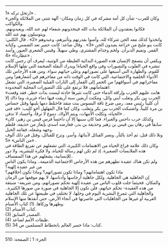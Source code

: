 ------------------------------------------------------------------------

ارتحل تركه «1» .  
«وكان للعرب- شأن كل أمة مشركة في كل زمان ومكان- آلهة شتى من الملائكة
والجن والكواكب.  
فكانوا يعتقدون أن الملائكة بنات الله فيتخذونهم شفعاء لهم عند الله،
ويعبدونهم، ويتوسلون بهم عند الله.  
واتخذوا كذلك معه الجن شركاء لله، وآمنوا بقدرتهم وتأثيرهم، وعبدوهم «2» .
قال الكلبي: كانت بنو مليح من خزاعة يعبدون الجن «3» . وقال صاعد: كانت
حمير تعد الشمس. وكنانة القمر. وتميم الدبران. ولخم وجذام المشتري. وطي
سهيلاً. وقيس الشعري العبور. وأسد عطارداً» «4» .  
ويكفي أن يتصفح الإنسان هذه الصورة البدائية الغليظة من الوثنية، ليعرف أي
رجس كانت تنشره في القلوب والتصورات وفي واقع الحياة! ويدرك النقلة الضخمة
التي نقلها الإسلام للقوم، والطهارة التي أسبغها على تصوراتهم وعلى حياتهم
سواء. ومن هذه الأرجاس تلك الأدواء الخلقية والاجتماعية، التي كانت في
الوقت ذاته من مفاخرهم في أشعارهم! ومن مفاخراتهم في أسواقهم! من الخمر إلى
القمار إلى الثارات القبلية الصغيرة، التي تشغل اهتماماتهم، فلا ترتفع على
تلك التصورات المحلية المحدودة:  
«هانت عليهم الحرب وإراقة الدماء حتى كانت تثيرها حادثة ليست بذات خطر. فقد
وقعت الحرب بين بكر وتغلب ابني وائل، ومكثت أربعين سنة أريقت فيها دماء
غزيرة، وما ذاك إلا أن كليباً رئيس معد، رمى ضرع ناقة البسوس بنت منقذ
فاختلط دمها بلبنها وقتل جساس بن مرة كليباً، واشتبكت الحرب بين بكر وتغلب.
وكان كما قال المهلهل أخو كليب: «قد فني الحياة، وثكلت الأمهات، ويتم
الأولاد. دموع لا ترقأ، وأجساد لا تدفن» .  
«وكذلك حرب داحس والغبراء. فما كان سببها إلا أن داحساً فرس قيس بن زهير،
كان سابقاً في رهان بين قيس بن زهير وحذيفة بن بدر، فعارضه أسدي بإيعاز من
حذيفة، فلطم وجهه وشغله، ففاتته الخيل.  
وتلا ذلك قتل، ثم أخذ بالثأر. ونصر القبائل لأبنائها، وأسر، ونزح للقبائل،
وقتل في ذلك ألوف من الناس» «5» .  
وكان ذلك علامة فراغ الحياة من الاهتمامات الكبيرة، التي تشغلهم عن تفريغ
الطاقة في هذه الملابسات الصغيرة. إذ لم تكن لهم رسالة للحياة، ولا فكرة
للبشرية، ولا دور للإنسانية، يشغلهم عن هذا السفساف..  
ولم تكن هناك عقيدة تطهرهم من هذه الأرجاس الاجتماعية الذميمة.. وماذا يكون
الناس من غير عقيدة إلهية؟  
ماذا تكون اهتماماتهم؟ وماذا تكون تصوراتهم؟ وماذا تكون أخلاقهم؟  
إن الجاهلية هي الجاهلية. ولكل جاهلية أرجاسها وأدناسها. لا يهم موقعها من
الزمان والمكان. فحيثما خلت قلوب الناس من عقيدة إلهية تحكم تصوراتهم، ومن
شريعة- منبثقة من هذه العقيدة- تحكم حياتهم، فلن تكون إلا الجاهلية في صورة
من صورها الكثيرة.. والجاهلية التي تتمرغ البشرية اليوم في وحلها، لا تختلف
في طبيعتها عن تلك الجاهلية العربية أو غيرها من الجاهليات التي عاصرتها في
أنحاء الأرض، حتى أنقذها منها الإسلام وطهرها وزكاها. (1) كتاب الأصنام.  
(2) كتاب الأصنام.  
(3) المصدر السابق.  
(4) طبقات الأمم لصاعد.  
(5) كتاب: ماذا خسر العالم بانحطاط المسلمين ص 34.

------------------------------------------------------------------------

الجزء: 1 ¦ الصفحة: 510
